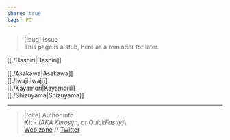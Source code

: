 ```yaml
---  
share: true  
tags: PG  
---  
```

> [!bug] Issue  
> This page is a stub, here as a reminder for later.  
  
[[./Hashiri|Hashiri]]  
  
[[./Asakawa|Asakawa]]  
[[./Iwaji|Iwaji]]  
[[./Kayamori|Kayamori]]  
[[./Shizuyama|Shizuyama]]  
  
-----  
> [!cite] Author info  
> **Kit** - *(AKA Kerosyn, or QuickFastly)*\  
> [Web zone](https://kitabe.link) // [Twitter](https://twitter.com/Kerosyn_)